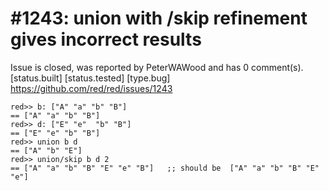 
#1243: union with /skip refinement gives incorrect results
================================================================================
Issue is closed, was reported by PeterWAWood and has 0 comment(s).
[status.built] [status.tested] [type.bug]
<https://github.com/red/red/issues/1243>

```
red>> b: ["A" "a" "b" "B"]
== ["A" "a" "b" "B"]
red>> d: ["E" "e"  "b" "B"]
== ["E" "e" "b" "B"]
red>> union b d
== ["A" "b" "E"]
red>> union/skip b d 2
== ["A" "a" "b" "B" "E" "e" "B"]   ;; should be  ["A" "a" "b" "B" "E" "e"] 
```



